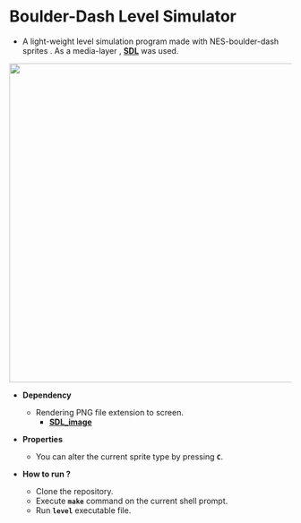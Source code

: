 # Boulder-Dash Level Simulator

- A light-weight level simulation program made with NES-boulder-dash sprites . As a media-layer , **[SDL]()** was used.

<img src="README-media/display.gif" width="570">

- **Dependency**
    - Rendering PNG file extension to screen.
        - **[SDL_image]()**

- **Properties**
    - You can alter the current sprite type by pressing **```C```**.

- **How to run ?**
  - Clone the repository.
  - Execute **```make```** command on the current shell prompt.
  - Run **```level```** executable file.
